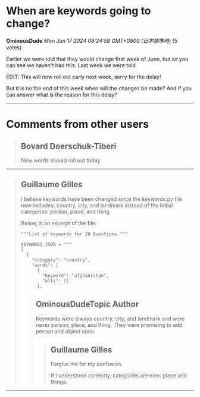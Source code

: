 # When are keywords going to change?

**OminousDude** *Mon Jun 17 2024 08:24:58 GMT+0900 (日本標準時)* (5 votes)

Earlier we were told that they would change first week of June, but as you can see we haven't had this. Last week we were told

EDIT: This will now roll out early next week, sorry for the delay!

But it is no the end of this week when will the changes be made? And if you can answer what is the reason for this delay?



---

 # Comments from other users

> ## Bovard Doerschuk-Tiberi
> 
> New words should roll out today
> 
> 
> 


---

> ## Guillaume Gilles
> 
> I believe keywords have been changed since the keywords.py file now includes: country, city, and landmark instead of the initial categories: person, place,  and thing.
> 
> Below, is an excerpt of the file:
> 
> ```
> """List of keywords for 20 Questions."""
> 
> KEYWORDS_JSON = """
> [
>   {
>     "category": "country",
>     "words": [
>       {
>         "keyword": "afghanistan",
>         "alts": []
>       },
> 
> ```
> 
> 
> 
> > ## OminousDudeTopic Author
> > 
> > Keywords were always country, city, and landmark and were never person, place, and thing. They were promising to add person and object soon.
> > 
> > 
> > 
> > > ## Guillaume Gilles
> > > 
> > > Forgive me for my confusion.
> > > 
> > > If I understood correctly, categories are now: place and things.
> > > 
> > > 
> > > 


---

